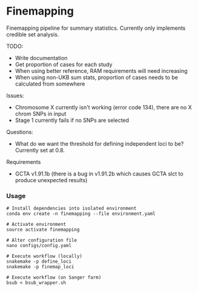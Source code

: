 Finemapping
===========

Finemapping pipeline for summary statistics. Currently only implements credible set analysis.

TODO:
  - Write documentation
  - Get proportion of cases for each study
  - When using better reference, RAM requirements will need increasing
  - When using non-UKB sum stats, proportion of cases needs to be calculated from somewhere

Issues:
  - Chromosome X currently isn't working (error code 134), there are no X chrom SNPs in input
  - Stage 1 currently fails if no SNPs are selected

Questions:
  - What do we want the threshold for defining independent loci to be? Currently set at 0.8.

Requirements
  - GCTA v1.91.1b (there is a bug in v1.91.2b which causes GCTA slct to produce unexpected results)

### Usage

```
# Install dependencies into isolated environment
conda env create -n finemapping --file environment.yaml

# Activate environment
source activate finemapping

# Alter configuration file
nano configs/config.yaml

# Execute workflow (locally)
snakemake -p define_loci
snakemake -p finemap_loci

# Execute workflow (on Sanger farm)
bsub < bsub_wrapper.sh
```
